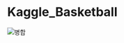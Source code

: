 # Kaggle_Basketball

![병합](https://user-images.githubusercontent.com/115512960/223333404-3bf70a02-78ab-4f21-b948-815ac4bf4d06.jpg)
